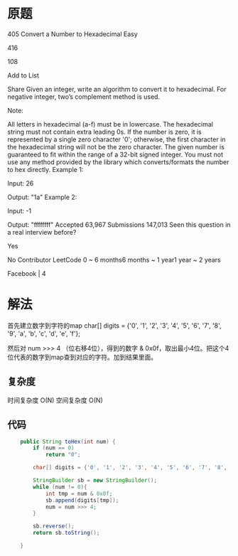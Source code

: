 # 原题
405 Convert a Number to Hexadecimal
Easy

416

108

Add to List

Share
Given an integer, write an algorithm to convert it to hexadecimal. For negative integer, two’s complement method is used.

Note:

All letters in hexadecimal (a-f) must be in lowercase.
The hexadecimal string must not contain extra leading 0s. If the number is zero, it is represented by a single zero character '0'; otherwise, the first character in the hexadecimal string will not be the zero character.
The given number is guaranteed to fit within the range of a 32-bit signed integer.
You must not use any method provided by the library which converts/formats the number to hex directly.
Example 1:

Input:
26

Output:
"1a"
Example 2:

Input:
-1

Output:
"ffffffff"
Accepted
63,967
Submissions
147,013
Seen this question in a real interview before?

Yes

No
Contributor
LeetCode
0 ~ 6 months6 months ~ 1 year1 year ~ 2 years

Facebook
|
4


# 解法
首先建立数字到字符的map
char[] digits = {'0', '1', '2', '3', '4', '5', '6', '7', '8', '9', 'a', 'b', 'c', 'd', 'e', 'f'};

然后对 num >>> 4 （位右移4位），得到的数字 & 0x0f，取出最小4位。把这个4位代表的数字到map查到对应的字符。加到结果里面。


## 复杂度
时间复杂度 O(N)
空间复杂度 O(N)


## 代码
```Java
    public String toHex(int num) {
        if (num == 0)
            return "0";

        char[] digits = {'0', '1', '2', '3', '4', '5', '6', '7', '8', '9', 'a', 'b', 'c', 'd', 'e', 'f'};

        StringBuilder sb = new StringBuilder();
        while (num != 0){
            int tmp = num & 0x0f;
            sb.append(digits[tmp]);
            num = num >>> 4;
        }

        sb.reverse();
        return sb.toString();

    }
```
